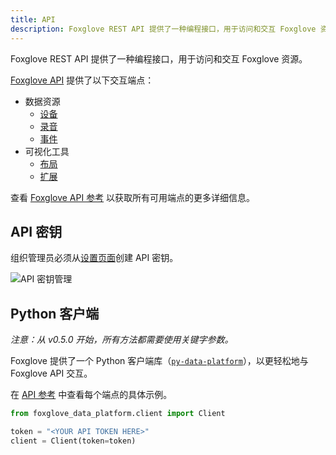 ```yaml
---
title: API
description: Foxglove REST API 提供了一种编程接口，用于访问和交互 Foxglove 资源。
---
```


Foxglove REST API 提供了一种编程接口，用于访问和交互 Foxglove 资源。

[Foxglove API](/api) 提供了以下交互端点：

- 数据资源
  - [设备](/docs/devices)
  - [录音](/docs/recordings)
  - [事件](/docs/events)
- 可视化工具
  - [布局](/docs/visualization/layouts)
  - [扩展](/docs/visualization/extensions/introduction)

查看 [Foxglove API 参考](/api) 以获取所有可用端点的更多详细信息。

## API 密钥

组织管理员必须从[设置页面](https://app.foxglove.dev/~/settings/apikeys)创建 API 密钥。

![API 密钥管理](/img/docs/api/keys.webp)

## Python 客户端

_注意：从 v0.5.0 开始，所有方法都需要使用关键字参数。_

Foxglove 提供了一个 Python 客户端库（[`py-data-platform`](https://github.com/foxglove/py-data-platform)），以更轻松地与 Foxglove API 交互。

在 [API 参考](/api) 中查看每个端点的具体示例。

```python
from foxglove_data_platform.client import Client

token = "<YOUR API TOKEN HERE>"
client = Client(token=token)
```
